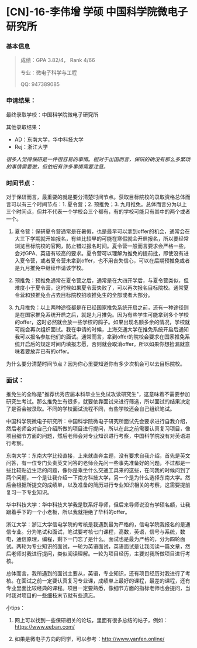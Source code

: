 # [CN]-16-李伟增 学硕 中国科学院微电子研究所

### 基本信息
> 成绩：GPA 3.82/4， Rank 4/66
>
> 专业：微电子科学与工程
>
> QQ: 947389085

### 申请结果：

最终录取学校：中国科学院微电子研究所

其他录取结果：
* AD：东南大学，华中科技大学
* Rej：浙江大学

*很多人觉得保研是一件很容易的事情。相对于出国而言，保研的确没有那么多繁琐的事情需要做，但依旧有许多事情需要注意。*

### 时间节点：

对于保研而言，最重要的就是要分清楚时间节点。获取目标院校的录取资格总体而言可以有三个时间节点：1. 夏令营；2. 预推免；3. 九月推免。总体而言分为以上三个时间点，但并不代表一个学校会三个都有，有的学校可能只有其中的两个或者一个。

1. 夏令营：保研夏令营通常是在暑假，也是最早可以拿到offer的机会，通常会在大三下学期就开始报名，有些比较早的可能在寒假就会开启报名，所以要经常浏览目标院校的官网，防止错过报名时间。夏令营一般而言要求会严格一些，会对GPA、英语有较高的要求。夏令营可以理解为推免的提前批，即使没有进入夏令营，或者夏令营未拿到offer，也不用丧失信心，可以在后期预推免或者是九月推免中继续申请该学校。

2. 预推免：预推免通常在夏令营之后，通常是在大四开学后，与夏令营类似，但难度小于夏令营，这时候如果夏令营失败了，可以再次报名目标院校。通常夏令营和预推免会占去目标院校招收推免生的全部或者大部分。

3. 九月推免：以上两种途径都是在已经国家推免系统开启之前，还有一种途径则是在国家推免系统开启之后，就是九月推免。因为有些学生可能拿到多个学校的offer，这时必然就会放一些学校的鸽子。如果出现名额多余的情况，学校就可能会再次组织面试。我在申请的时候，上海交通大学在推免系统开启后通知我可以报名参加他们的面试。通常而言，拿到offer的院校会要求在国家推免系统开启后的规定时间内填报志愿，否则就会取消offer。所以如果你想捡漏就意味着要放弃已有的offer。

为什么要分清楚时间节点？因为你心里要知道你有多少次机会可以去目标院校。

### 面试：

推免生的全称是"推荐优秀应届本科毕业生免试攻读研究生"，这意味着不需要参加研究生考试。那么推免生有很多，就要依靠面试来进行筛选，所以面试的结果决定了是否会被录取。不同的学校面试流程不同，有些学校还会自己组织笔试。



中国科学院微电子研究所：中国科学院微电子研究所面试先会要求进行自我介绍，然后老师会对自己介绍所做的项目进行提问，所以在此之前需要认真复习项目，像项目细节方面的问题，然后老师会对专业知识进行考察，中国科学院没有对英语进行考察。

 

东南大学：东南大学比较直接，上来就直奔主题，没有要求自我介绍，首先是英文问答，有一位专门负责英文问答的老师会先问一些事先准备好的问题，不过都是一些比较贴近生活的问题，像你是乘坐什么交通工具来的这些，在问我的时候问到了两个问题，一个是让我介绍一下南方科技大学，另一个是为什么选择东南大学。然后会根据所提交的成绩单，以及准备的简历进行专业知识相关的考察，这需要提前复习一下专业知识。



华中科技大学：华中科技大学我是联系好导师，但后来导师说没有学硕名额，让我跟着手下的一个小老板，所以我就拒绝了华科的offer。

 

浙江大学：浙江大学信电学院的考核是我遇到最为严格的，信电学院我报名的是通信专业。分为笔试和面试，笔试要考核七门课程，高数，英语，信号与系统，数电，通信原理，编程，剩下一门忘了是什么。面试也是最为严格的，分为四轮面试。两轮为专业知识的面试，一轮为英语面试，英语面试是让我阅读一篇文章，然后老师对我进行提问，类似阅读理解。一轮为项目经历，主要对我所做项目进行考核。

 

总体而言，我所遇到的面试主要从，英语，专业知识，还有项目经历对我进行了考核。在面试之前一定要认真复习专业课，成绩单上最好的课程，最差的课程，还有专业里面比较经典的课程。项目一定要熟悉，像细节方面的指标老师也会提问，当时我对项目的一些细枝末节就有些遗忘。

 

小tips：

1. 网上可以找到一些保研相关的论坛，里面有很多总结的帖子，例如：https://www.eeban.com/

2. 如果是微电子方向的同学，可以参考：http://www.yanfen.online/

